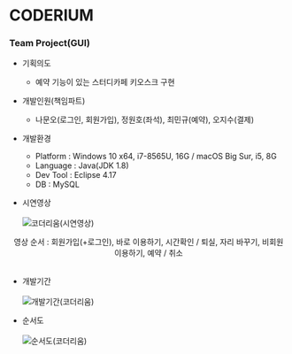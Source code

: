 # CODERIUM
### Team Project(GUI)

- 기획의도<br>
  - 예약 기능이 있는 스터디카페 키오스크 구현

- 개발인원(책임파트)<br>
  - 나문오(로그인, 회원가입), 정원호(좌석), 최민규(예약), 오지수(결제)

- 개발환경<br>
  - Platform : Windows 10 x64, i7-8565U, 16G / macOS Big Sur, i5, 8G<br>
  - Language : Java(JDK 1.8)<br>
  - Dev Tool : Eclipse 4.17<br>
  - DB : MySQL<br>

- 시연영상
<br><br>
![코더리움(시연영상)](https://user-images.githubusercontent.com/65845572/134525436-77926af1-3f1b-4122-b046-30f651d6277b.gif)
<div align="center">영상 순서 : 회원가입(+로그인), 바로 이용하기, 시간확인 / 퇴실, 자리 바꾸기, 비회원 이용하기, 예약 / 취소</div>
<br>

- 개발기간
<br><br>
![개발기간(코더리움)](https://user-images.githubusercontent.com/65845572/134536706-ae43246d-dba3-4a66-9e52-288617a50d5f.png)
  
- 순서도
<br><br>
![순서도(코더리움)](https://user-images.githubusercontent.com/65845572/134536749-4633d2de-f949-434b-bce0-29ec954a985d.png)
<br>
